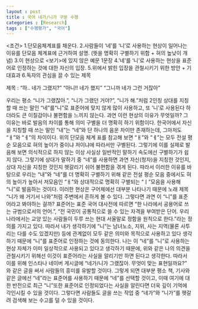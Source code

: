 ```yaml
---
layout : post
title : 국어 네가/니가 구분 수행
categories : [Research]
tags : ["수행평가", "국어"]
---
```

<조건>
1.단모음체계표를 채운다.
2.사람들이 ‘네’를 ‘니’로 사용하는 현상이 일어나는 이유를 단모음 체계표에 근거하여 설명.
(뜻을 명확히 구별하기 위함 + 혀의 높낮이 개념)
3.이 현상으로 <보기>에 있지 않은 예문 1문장
4.’네’를 ‘니’로 사용하는 현상을 표준어로 인정하는 것에 대한 자신의 입장.
5.위에서 밝힌 입장을 관철시키기 위한 방안 + 기대효과
6.독자의 관심을 끌 수 있는 제목

제목 : “하.. 네가 그랬지?” “아니!! 네가 했지” “그니까 네가 그런 거잖아”

 우리는 평소 “니가 그랬잖아.”, “니가 그랬던 거야?”, “니가 해.”처럼 2인칭 상대를 지칭할 때 쓰는 말인 “네”를“니”로 표준어에 맞지 않게 많이 사용하고, 또 ‘니’로 사용된다 하더라도 큰 이질감이나 불편함을 느끼지 않는다. 과연 이런 현상의 이유가 무엇일까?
그 이유는 바로 발음의 차이를 통해 의미 구별을 더 명확히 하기 위함이다. 한국어에서 자신을 지칭할 때 쓰는 말인 “내”는 “네”와 단 하나의 음운 차이만 존재하는데, 그마저도 “ㅐ”와 “ㅔ”의 차이이다. 위의 단모음 체계 표를 참고해 보면 “ㅐ”와 “ㅔ”는 모두 전설 평순 모음으로 혀의 높이가 중이냐 저이냐에 따라서만 구별된다. 그렇기에 이를 실제로 발음해 보면 의식적으로 하지 않는 이상 사실상 일반적인 말하기 속도에선 구별하기가 쉽지 않다. 그렇기에 상대가 말하기 중 “네”를 사용하면 과연 자신(청자)을 지칭한 것인지, 상대 자신을 지칭한 것인지 헷갈리기 쉬어 불편함을 겪게 된다. 따라서 이러한 이유를 바탕으로 우리는 “내”와 “네”를 더 명확히 구별하기 위해 같은 전설 평순 모음 중에서도 혀의 높이가 높아서 저모음인 “ㅐ”와 상대적으로 명확히 구별되는 “ㅣ”모음을 사용해 “니”로 발음하는 것이다. 이러한 현상은 구어체에선 대부분 나타나기 때문에 노래 제목 “니가 왜 거기서 나와”처럼 주변에서 흔하게 볼 수 있다. 
 그렇다면 과연 이 “니”를 표준어라고 봐야하는 걸까? 표준어는 표준 국어 대사전에 따르면 “한 나라에서 공용어로 쓰는 규범으로서의 언어.”, “전 국민이 공통적으로 쓸 수 있는 자격을 부여받은 단어. 우리나라에서는 교양 있는 사람들이 두루 쓰는 현대 서울말로 정함을 원칙으로 한다.”라는 정의를 가지고 있다. 따라서 내가 생각하기에 “니”는 남녀노소, 지위, 사는 지역(물론 사투리는 다를 수도 있겠지만) 등에 관계없이 모두 같은 의미와 목적으로 사용하고 있다 생각하기 때문에 “니”를 표준어로 인정하는 것에 동의한다.
 나는 이 “네”를 “니”로 사용하는 현상 자체가 이미 일상적으로 사용되고 있다고 생각하기 때문에, 위와 같은 나의 의견을 관철시키기 위해선 이것이 표준어라는 사실을 알리기만 하면 된다고 생각한다. 따라서 이를 위해 인스타나 네이버 게시글에 “네가/니가 그랬잖아. 무엇이 맞는 표현일까요?” 와 같은 글을 써서 사람들의 흥미를 유발할 것이다. 그렇게 되면 대부분 평소 책, 기사와 같은 글에선 “네”라는 표준어를 사용하기 때문에 “네”를 선택할 것이고, 이때 여기에 대한 반전으로 최근 “니”또한 표준어로 인정되었다는 사실을 알린다면 더욱 깊이 기억에 각인시킬 수 있을 것이다. 그렇다면 사람들도 글을 쓰는 작업 중 “네가”와 “니가”를 헷갈려 검색해 보는 수고를 덜 수 있을 것이다.